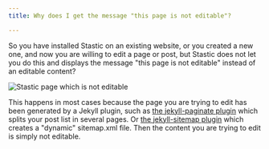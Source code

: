 ```yaml
---
title: Why does I get the message "this page is not editable"?

---
```

So you have installed Stastic on an existing website, or you created a new one, and now you are willing to edit a page or post, but Stastic does not let you do this and displays the message "this page is not editable" instead of an editable content?


![Stastic page which is not editable](https://www.stastic.net//assets/2019-08-04-924319.png)


This happens in most cases because the page you are trying to edit has been generated by a Jekyll plugin, such as [the jekyll-paginate plugin](https://jekyllrb.com/docs/pagination/) which splits your post list in several pages. Or [the jekyll-sitemap plugin](https://github.com/jekyll/jekyll-sitemap) which creates a "dynamic" sitemap.xml file. Then the content you are trying to edit is simply not editable.


